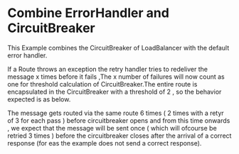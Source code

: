 Combine ErrorHandler and CircuitBreaker
==========================================
This Example combines the CircuitBreaker of LoadBalancer with the default error handler.

If a Route throws an exception the retry handler tries to redeliver the message x times before it fails ,The x number of failures will now count as one for threshold calculation of CircuitBreaker.The entire route is  encapsulated in the CircuitBreaker with a threshold of 2 , so the behavior expected is as below.

The message gets routed via  the same route 6 times ( 2 times with a retyr of 3 for each pass ) before circuitbreaker opens and from this time onwards , we expect that the message will be sent once ( which will ofcourse be retried 3 times ) before the circuitbreaker closes after the arrival of a correct response (for eas the example does not send a correct response).

